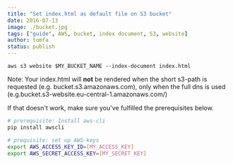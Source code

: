 ```yaml
---
title: "Set index.html as default file on S3 bucket"
date: 2016-07-13
image: ./bucket.jpg
tags: ["guide", AWS, bucket, index document, S3, website]
author: tomfa
status: publish
---
```


```
aws s3 website $MY_BUCKET_NAME --index-document index.html
```` 

Note: Your index.html will **not** be rendered when the short s3-path is requested (e.g. bucket.s3.amazonaws.com), only when the full dns is used (e.g.bucket.s3-website.eu-central-1.amazonaws.com/) 

If that doesn't work, make sure you've fulfilled the prerequisites below.

```bash
# prerequisite: Install aws-cli
pip install awscli

# prequisite: set up AWS-keys
export AWS_ACCESS_KEY_ID=[MY_ACCESS_KEY]
export AWS_SECRET_ACCESS_KEY=[MY_SECRET_KEY]
```
